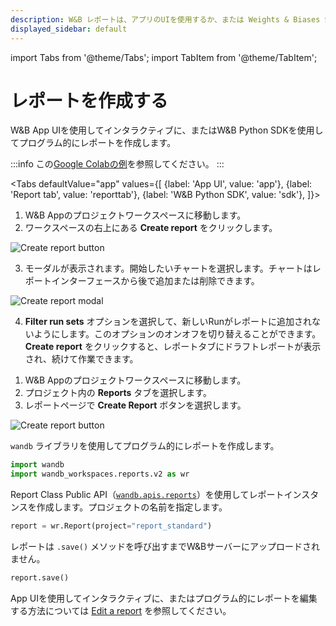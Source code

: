 ```yaml
---
description: W&B レポートは、アプリのUIを使用するか、または Weights & Biases SDK を使ってプログラムで作成します。
displayed_sidebar: default
---
```

import Tabs from '@theme/Tabs';
import TabItem from '@theme/TabItem';

# レポートを作成する

<head>
  <title>Create a W&B Report</title>
</head>

W&B App UIを使用してインタラクティブに、またはW&B Python SDKを使用してプログラム的にレポートを作成します。

:::info
この[Google Colabの例](https://colab.research.google.com/github/wandb/examples/blob/master/colabs/intro/Report_API_Quickstart.ipynb)を参照してください。
:::

<Tabs
  defaultValue="app"
  values={[
    {label: 'App UI', value: 'app'},
    {label: 'Report tab', value: 'reporttab'},
    {label: 'W&B Python SDK', value: 'sdk'},
  ]}>
  <TabItem value="app">

1. W&B Appのプロジェクトワークスペースに移動します。
2. ワークスペースの右上にある **Create report** をクリックします。

![Create report button](/images/reports/create_a_report_button.png)

3. モーダルが表示されます。開始したいチャートを選択します。チャートはレポートインターフェースから後で追加または削除できます。

![Create report modal](/images/reports/create_a_report_modal.png)

4. **Filter run sets** オプションを選択して、新しいRunがレポートに追加されないようにします。このオプションのオンオフを切り替えることができます。**Create report** をクリックすると、レポートタブにドラフトレポートが表示され、続けて作業できます。

  </TabItem>
  <TabItem value="reporttab">

1. W&B Appのプロジェクトワークスペースに移動します。
2. プロジェクト内の **Reports** タブを選択します。
3. レポートページで **Create Report** ボタンを選択します。

![Create report button](/images/reports/create_report_button.png)

  </TabItem>
  <TabItem value="sdk">


`wandb` ライブラリを使用してプログラム的にレポートを作成します。

```python
import wandb
import wandb_workspaces.reports.v2 as wr
```

Report Class Public API（[`wandb.apis.reports`](https://docs.wandb.ai/ref/python/public-api/api#reports)）を使用してレポートインスタンスを作成します。プロジェクトの名前を指定します。

```python
report = wr.Report(project="report_standard")
```

レポートは `.save()` メソッドを呼び出すまでW&Bサーバーにアップロードされません。

```python
report.save()
```

App UIを使用してインタラクティブに、またはプログラム的にレポートを編集する方法については [Edit a report](https://docs.wandb.ai/guides/reports/edit-a-report) を参照してください。
  </TabItem>
</Tabs>